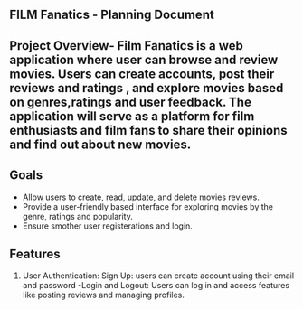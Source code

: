 ## FILM Fanatics - Planning Document

## Project Overview- Film Fanatics is a web application where user can browse and review movies. Users can create accounts, post their reviews and ratings , and explore movies based on genres,ratings and user feedback. The application will serve as a platform for film enthusiasts and film fans to share their opinions and find out about new movies.

## Goals

- Allow users to create, read, update, and delete movies reviews.
- Provide a user-friendly based interface for exploring movies by the genre, ratings and popularity.
- Ensure smother user registerations and login.

## Features

1. User Authentication: Sign Up: users can create account using their email and password
   -Login and Logout: Users can log in and access features like posting reviews and managing profiles.

